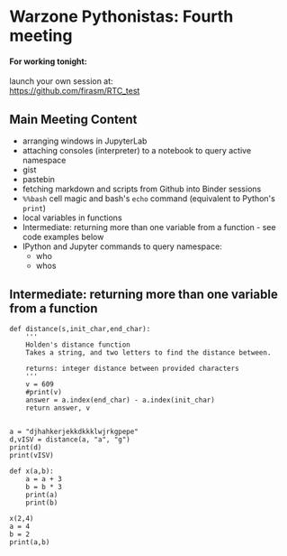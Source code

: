 # Warzone Pythonistas: Fourth meeting


#### For working tonight:

launch your own session at:  
https://github.com/firasm/RTC_test


## Main Meeting Content

- arranging windows in JupyterLab
- attaching consoles (interpreter) to a notebook to query active namespace
- gist
- pastebin
- fetching markdown and scripts from Github into Binder sessions
- `%%bash` cell magic and bash's `echo` command (equivalent to Python's `print`)
- local variables in functions
- Intermediate: returning more than one variable from a function - see code examples below
- IPython and Jupyter commands to query namespace:
    - who
    - whos


## Intermediate: returning more than one variable from a function

```python=
def distance(s,init_char,end_char):   
    '''
    Holden's distance function
    Takes a string, and two letters to find the distance between.
    
    returns: integer distance between provided characters
    '''
    v = 609
    #print(v)
    answer = a.index(end_char) - a.index(init_char)
    return answer, v


a = "djhahkerjekkdkkklwjrkgpepe"
d,vISV = distance(a, "a", "g")
print(d)
print(vISV)
```

```python=
def x(a,b):
    a = a + 3
    b = b * 3
    print(a)
    print(b)

x(2,4)
a = 4
b = 2
print(a,b)
```

